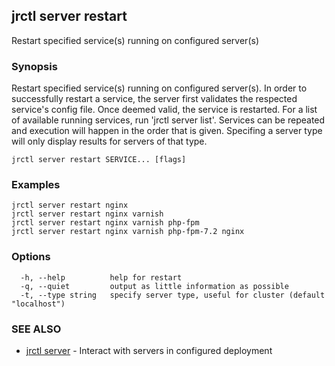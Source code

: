 ## jrctl server restart

Restart specified service(s) running on configured server(s)

### Synopsis

Restart specified service(s) running on configured server(s). In order to
successfully restart a service, the server first validates the respected
service's config file. Once deemed valid, the service is restarted. For a list
of available running services, run 'jrctl server list'. Services can be repeated
and execution will happen in the order that is given. Specifing a server type
will only display results for servers of that type.

```
jrctl server restart SERVICE... [flags]
```

### Examples

```
jrctl server restart nginx
jrctl server restart nginx varnish
jrctl server restart nginx varnish php-fpm
jrctl server restart nginx varnish php-fpm-7.2 nginx
```

### Options

```
  -h, --help          help for restart
  -q, --quiet         output as little information as possible
  -t, --type string   specify server type, useful for cluster (default "localhost")
```

### SEE ALSO

* [jrctl server](jrctl_server.md)	 - Interact with servers in configured deployment

